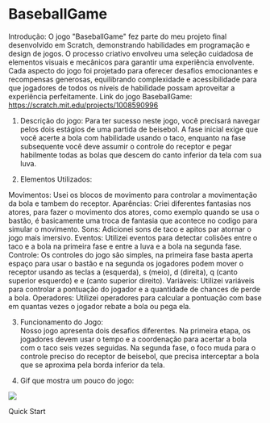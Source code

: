 # BaseballGame
Introdução:
  O jogo "BaseballGame" fez parte do meu projeto final desenvolvido em Scratch, demonstrando habilidades em programação e design de jogos. O processo criativo envolveu uma seleção cuidadosa de elementos visuais e mecânicos para garantir uma experiência envolvente. Cada aspecto do jogo foi projetado para oferecer desafios emocionantes e recompensas generosas, equilibrando complexidade e acessibilidade para que jogadores de todos os níveis de habilidade possam aproveitar a experiência perfeitamente.
  Link do jogo BaseballGame: https://scratch.mit.edu/projects/1008590996  


1. Descrição do jogo:
  Para ter sucesso neste jogo, você precisará navegar pelos dois estágios de uma partida de beisebol. A fase inicial exige que você acerte a bola com habilidade usando o taco, enquanto na fase subsequente você deve assumir o controle do receptor e pegar habilmente todas as bolas que descem do canto inferior da tela com sua luva.

2. Elementos Utilizados:

  Movimentos: Usei os blocos de movimento para controlar a movimentação da bola e tambem do receptor.
  Aparências: Criei diferentes fantasias nos atores, para fazer o movimento dos atores, como exemplo quando se usa o bastão, é basicamente uma troca de fantasia que acontece no codigo para simular o movimento.
  Sons: Adicionei sons de taco e apitos par atornar o jogo mais imersivo.
  Eventos: Utilizei eventos para detectar colisões entre o taco e a bola na primeira fase e entre a luva e a bola na segunda fase.
  Controle: Os controles do jogo são simples, na primeira fase basta aperta espaço para usar o bastão e na segunda os jogadores podem mover o receptor usando as teclas a (esquerda), s (meio), d (direita), q (canto 
  superior esquerdo) e e (canto superior direito).
  Variáveis: Utilizei variáveis para controlar a pontuação do jogador e a quantidade de chances de perde a bola.
  Operadores: Utilizei operadores para calcular a pontuação com base em quantas vezes o jogador rebate a bola ou pega ela.

3. Funcionamento do Jogo:  
  Nosso jogo apresenta dois desafios diferentes. Na primeira etapa, os jogadores devem usar o tempo e a coordenação para acertar a bola com o taco seis vezes seguidas. Na segunda fase, o foco muda para o controle preciso do receptor de beisebol, que precisa interceptar a bola que se aproxima pela borda inferior da tela.

4. Gif que mostra um pouco do jogo:
   <div align="center">

<img src="[https://github.com/sepandhaghighi/art/raw/master/otherfile/ART.gif](https://github.com/cauacostaalves/Trabalho-scratch/blob/76037cadee65ca5017a08160146d603f8c357ec0/Game%20file/Gifgamebaseball.gif)">
<p>Quick Start</p>

</div>	


